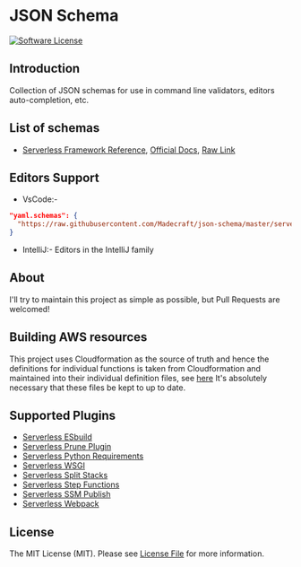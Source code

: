 # JSON Schema

[![Software License][ico-license]][link-license]

## Introduction

Collection of JSON schemas for use in command line validators, editors auto-completion, etc.

## List of schemas

- [Serverless Framework Reference](serverless/reference.json), [Official Docs](https://www.serverless.com/framework/docs/providers/aws/guide/serverless.yml), [Raw Link](https://raw.githubusercontent.com/lalcebo/json-schema/master/serverless/reference.json)

## Editors Support

- VsCode:-
```JSON
"yaml.schemas": {
  "https://raw.githubusercontent.com/Madecraft/json-schema/master/serverless/reference.json": "serverless.yml"
}
```
- IntelliJ:- Editors in the IntelliJ family

## About

I'll try to maintain this project as simple as possible, but Pull Requests are welcomed!

## Building AWS resources

This project uses Cloudformation as the source of truth and hence the definitions for individual functions is taken from Cloudformation and maintained into their individual definition files, see [here](https://docs.aws.amazon.com/AWSCloudFormation/latest/UserGuide/resource-type-schemas.html)
It's absolutely necessary that these files be kept to up to date.

## Supported Plugins

- [Serverless ESbuild](https://www.npmjs.com/package/serverless-esbuild)
- [Serverless Prune Plugin](https://www.npmjs.com/package/serverless-prune-plugin)
- [Serverless Python Requirements](https://www.npmjs.com/package/serverless-python-requirements)
- [Serverless WSGI](https://github.com/logandk/serverless-wsgi)
- [Serverless Split Stacks](https://www.npmjs.com/package/serverless-plugin-split-stacks)
- [Serverless Step Functions](https://github.com/serverless-operations/serverless-step-functions)
- [Serverless SSM Publish](https://github.com/mysense-ai/ServerlessPlugin-SSMPublish)
- [Serverless Webpack](https://www.npmjs.com/package/serverless-webpack)

## License

The MIT License (MIT). Please see [License File][link-license] for more information.

[ico-license]: https://img.shields.io/badge/license-MIT-brightgreen.svg?style=flat-square

[link-license]: LICENSE
